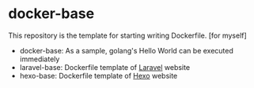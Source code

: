 # docker-base

This repository is the template for starting writing Dockerfile. [for myself]

* docker-base: As a sample, golang's Hello World can be executed immediately
* laravel-base: Dockerfile template of [Laravel](http://laravel.jp/) website
* hexo-base: Dockerfile template of [Hexo](https://hexo.io/) website


